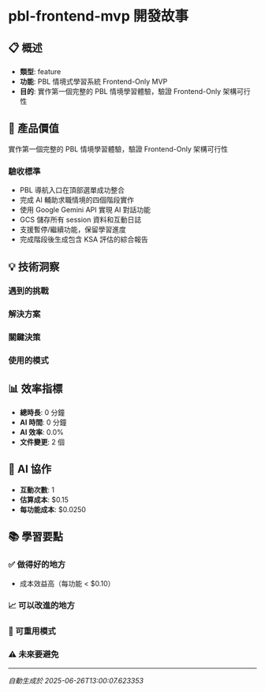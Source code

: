 # pbl-frontend-mvp 開發故事

## 📋 概述
- **類型**: feature
- **功能**: PBL 情境式學習系統 Frontend-Only MVP
- **目的**: 實作第一個完整的 PBL 情境學習體驗，驗證 Frontend-Only 架構可行性

## 🎯 產品價值
實作第一個完整的 PBL 情境學習體驗，驗證 Frontend-Only 架構可行性

### 驗收標準
- PBL 導航入口在頂部選單成功整合
- 完成 AI 輔助求職情境的四個階段實作
- 使用 Google Gemini API 實現 AI 對話功能
- GCS 儲存所有 session 資料和互動日誌
- 支援暫停/繼續功能，保留學習進度
- 完成階段後生成包含 KSA 評估的綜合報告

## 💡 技術洞察

### 遇到的挑戰


### 解決方案


### 關鍵決策


### 使用的模式


## 📊 效率指標
- **總時長**: 0 分鐘
- **AI 時間**: 0 分鐘
- **AI 效率**: 0.0%
- **文件變更**: 2 個

## 🤖 AI 協作
- **互動次數**: 1
- **估算成本**: $0.15
- **每功能成本**: $0.0250

## 📚 學習要點

### ✅ 做得好的地方
- 成本效益高（每功能 < $0.10）

### 📈 可以改進的地方


### 🔄 可重用模式


### ⚠️ 未來要避免


---
*自動生成於 2025-06-26T13:00:07.623353*

